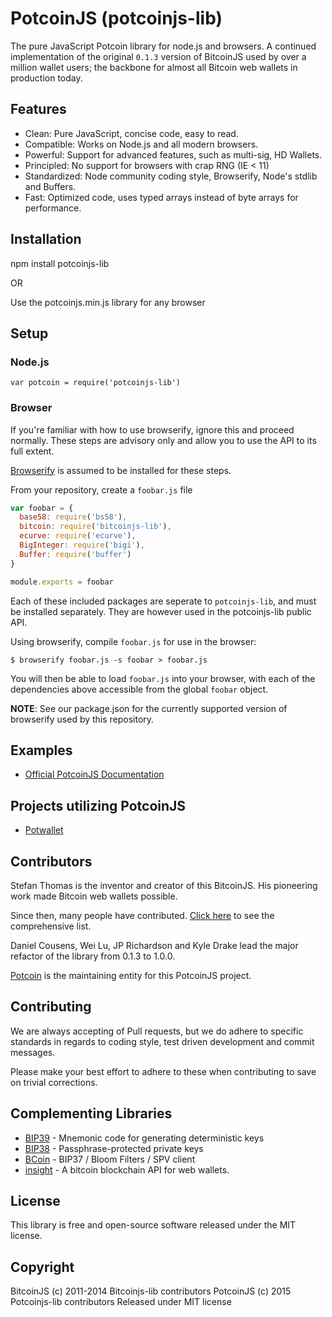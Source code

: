 # PotcoinJS (potcoinjs-lib)

The pure JavaScript Potcoin library for node.js and browsers.
A continued implementation of the original `0.1.3` version of BitcoinJS used by over a million wallet users; the backbone for almost all Bitcoin web wallets in production today.


## Features

- Clean: Pure JavaScript, concise code, easy to read.
- Compatible: Works on Node.js and all modern browsers.
- Powerful: Support for advanced features, such as multi-sig, HD Wallets.
- Principled: No support for browsers with crap RNG (IE < 11)
- Standardized: Node community coding style, Browserify, Node's stdlib and Buffers.
- Fast: Optimized code, uses typed arrays instead of byte arrays for performance.


## Installation

npm install potcoinjs-lib

OR

Use the potcoinjs.min.js library for any browser


## Setup

### Node.js

    var potcoin = require('potcoinjs-lib')


### Browser

If you're familiar with how to use browserify, ignore this and proceed normally.
These steps are advisory only and allow you to use the API to its full extent.

[Browserify](https://github.com/substack/node-browserify) is assumed to be installed for these steps.

From your repository, create a `foobar.js` file

``` javascript
var foobar = {
  base58: require('bs58'),
  bitcoin: require('bitcoinjs-lib'),
  ecurve: require('ecurve'),
  BigInteger: require('bigi'),
  Buffer: require('buffer')
}

module.exports = foobar
```

Each of these included packages are seperate to `potcoinjs-lib`, and must be installed separately.
They are however used in the potcoinjs-lib public API.

Using browserify, compile `foobar.js` for use in the browser:

    $ browserify foobar.js -s foobar > foobar.js

You will then be able to load `foobar.js` into your browser, with each of the dependencies above accessible from the global `foobar` object.

**NOTE**: See our package.json for the currently supported version of browserify used by this repository.


## Examples

- [Official PotcoinJS Documentation](https://potwallet.com/potcoinjs-documentation.php)


## Projects utilizing PotcoinJS

- [Potwallet](https://potwallet.com)


## Contributors

Stefan Thomas is the inventor and creator of this BitcoinJS. His pioneering work made Bitcoin web wallets possible.

Since then, many people have contributed. [Click here](https://github.com/bitcoinjs/bitcoinjs-lib/graphs/contributors) to see the comprehensive list.

Daniel Cousens, Wei Lu, JP Richardson and Kyle Drake lead the major refactor of the library from 0.1.3 to 1.0.0.

[Potcoin](http://www.potcoin.com) is the maintaining entity for this PotcoinJS project.


## Contributing

We are always accepting of Pull requests, but we do adhere to specific standards in regards to coding style, test driven development and commit messages.

Please make your best effort to adhere to these when contributing to save on trivial corrections.


## Complementing Libraries

- [BIP39](https://github.com/weilu/bip39) - Mnemonic code for generating deterministic keys
- [BIP38](https://github.com/cryptocoinjs/bip38) - Passphrase-protected private keys
- [BCoin](https://github.com/indutny/bcoin) - BIP37 / Bloom Filters / SPV client
- [insight](https://github.com/bitpay/insight) - A bitcoin blockchain API for web wallets.


## License

This library is free and open-source software released under the MIT license.


## Copyright

BitcoinJS (c) 2011-2014 Bitcoinjs-lib contributors
PotcoinJS (c) 2015 Potcoinjs-lib contributors
Released under MIT license
